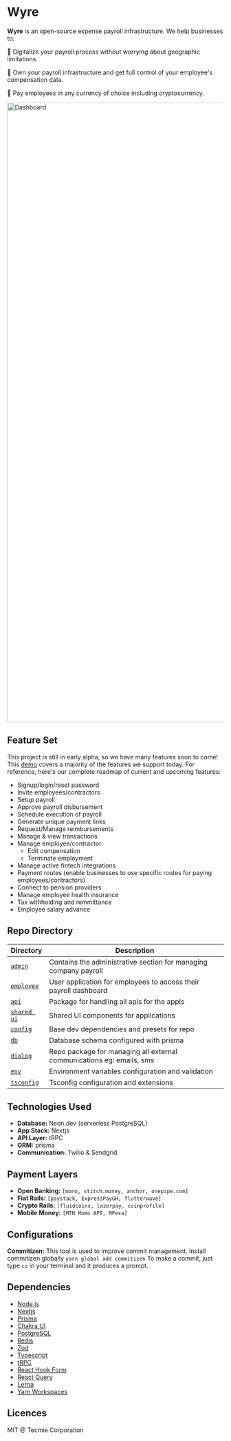# Wyre

**Wyre** is an open-source expense payroll infrastructure. We help businesses to:

🚀 Digitalize your payroll process without worrying about geographic limitations.

🔖 Own your payroll infrastructure and get full control of your employee's compensation data.

💅 Pay employees in any currency of choice including cryptocurrency.

<img width="1440" alt="Dashboard" src="https://user-images.githubusercontent.com/80969653/224554162-916aca6c-a55d-4fa4-a481-2ab109ac60ac.png">

## Feature Set

This project is still in early alpha, so we have many features soon to come! This [demo](https://www.figma.com/proto/AfwBeFCb2WTCq8MLmfh37W/Wyre---UPDATED-%E2%9A%A0%EF%B8%8F%F0%9F%9A%A9?page-id=615%3A13922&node-id=615%3A19018&viewport=73%2C-806%2C0.24&scaling=scale-down&starting-point-node-id=615%3A19018&show-proto-sidebar=1) covers a majority of the features we support today. For reference, here's our complete roadmap of current and upcoming features:

- Signup/login/reset password
- Invite employees/contractors
- Setup payroll
- Approve payroll disbursement
- Schedule execution of payroll
- Generate unique payment links
- Request/Manage reimbursements
- Manage & view transactions
- Manage employee/contractor
  - Edit compensation
  - Terminate employment
- Manage active fintech integrations
- Payment routes (enable businesses to use specific routes for paying employees/contractors)
- Connect to pension providers
- Manage employee health insurance
- Tax withholding and remmittance
- Employee salary advance

## Repo Directory

| Directory                           | Description                                                           |
| ----------------------------------- | --------------------------------------------------------------------- |
| [`admin`](/apps/web)                | Contains the administrative section for managing company payroll      |
| [`employee`](/apps/employee)        | User application for employees to access their payroll dashboard      |
| [`api`](/packages/api)              | Package for handling all apis for the appls                           |
| [`shared ui`](/packages/components) | Shared UI components for applications                                 |
| [`config`](/packages/config)        | Base dev dependencies and presets for repo                            |
| [`db`](/packages/db)                | Database schema configured with prisma                                |
| [`dialog`](/packages/dialog)        | Repo package for managing all external communications eg: emails, sms |
| [`env`](/packages/env)              | Environment variables configuration and validation                    |
| [`tsconfig`](/packages/tsconfig)    | Tsconfig configuration and extensions                                 |

## Technologies Used

- **Database:** Neon.dev (serverless PostgreSQL)
- **App Stack:** Nextjs
- **API Layer:** tRPC
- **ORM:** prisma
- **Communication:** Twilio & Sendgrid

## Payment Layers

- **Open Banking:** `[mono, stitch.money, anchor, onepipe.com]`
- **Fiat Rails:** `[paystack, ExpressPayGH, flutterwave]`
- **Crypto Rails:** `[fluidcoins, lazerpay, coinprofile]`
- **Mobile Money:** `[MTN Momo API, MPesa]`

## Configurations

**Commitizen:**
This tool is used to improve commit management. Install commitizen globally `yarn global add commitizen`
To make a commit, just type `cz` in your terminal and it produces a prompt.

## Dependencies

- [Node.js](https://nodejs.org/en/)
- [Nextjs](https://nextjs.org/)
- [Prisma](https://www.prisma.io/)
- [Chakra UI](https://chakra-ui.com/)
- [PostgreSQL](https://www.postgresql.org/)
- [Redis](https://redis.io/)
- [Zod](https://zod.dev/)
- [Typescript](https://www.typescriptlang.org/)
- [tRPC](https://trpc.io/)
- [React Hook Form](https://react-hook-form.com/)
- [React Query](https://react-query.tanstack.com/)
- [Lerna](https://lerna.js.org/)
- [Yarn Workspaces](https://classic.yarnpkg.com/en/docs/workspaces/)

## Licences

MIT @ Tecmie Corporation
